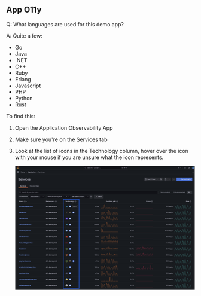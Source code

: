 ## App O11y
Q: What languages are used for this demo app? 

A: Quite a few:
- Go
- Java
- .NET
- C++
- Ruby
- Erlang
- Javascript
- PHP
- Python
- Rust

To find this:
1. Open the Application Observability App
1. Make sure you're on the Services tab 
1. Look at the list of icons in the Technology column, hover over the icon with your mouse if you are unsure what the icon represents.

    ![Top Errors Panel](/images/breakout_1/2.1-app-olly.png)
